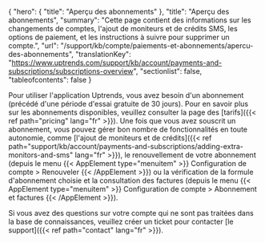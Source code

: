 {
"hero": {
"title": "Aperçu des abonnements"
},
"title": "Aperçu des abonnements",
"summary": "Cette page contient des informations sur les changements de comptes, l'ajout de moniteurs et de crédits SMS, les options de paiement, et les instructions à suivre pour supprimer un compte.",
"url": "/support/kb/compte/paiements-et-abonnements/apercu-des-abonnements",
"translationKey": "https://www.uptrends.com/support/kb/account/payments-and-subscriptions/subscriptions-overview",
"sectionlist": false,
"tableofcontents": false
}

Pour utiliser l'application Uptrends, vous avez besoin d'un abonnement (précédé d'une période d'essai gratuite de 30 jours). Pour en savoir plus sur les abonnements disponibles, veuillez consulter la page des [tarifs]({{< ref path="pricing" lang="fr" >}}).
Une fois que vous avez souscrit un abonnement, vous pouvez gérer bon nombre de fonctionnalités en toute autonomie, comme [l'ajout de moniteurs et de crédits]({{< ref path="support/kb/account/payments-and-subscriptions/adding-extra-monitors-and-sms" lang="fr" >}}), le renouvellement de votre abonnement (depuis le menu {{< AppElement type="menuitem" >}} Configuration de compte > Renouveler {{< /AppElement >}}) ou la vérification de la formule d'abonnement choisie et la consultation des factures (depuis le menu {{< AppElement type="menuitem" >}} Configuration de compte > Abonnement et factures {{< /AppElement >}}).

Si vous avez des questions sur votre compte qui ne sont pas traitées dans la base de connaissances, veuillez créer un ticket pour contacter [le support]({{< ref path="contact" lang="fr" >}}).
